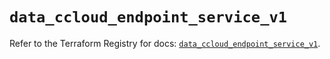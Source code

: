 # `data_ccloud_endpoint_service_v1`

Refer to the Terraform Registry for docs: [`data_ccloud_endpoint_service_v1`](https://registry.terraform.io/providers/sap-cloud-infrastructure/sci/2.2.1/docs/data-sources/ccloud_endpoint_service_v1).
